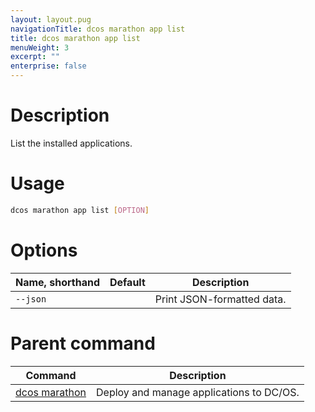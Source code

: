 ```yaml
---
layout: layout.pug
navigationTitle: dcos marathon app list
title: dcos marathon app list
menuWeight: 3
excerpt: ""
enterprise: false
---
```

<!-- This source repo for this topic is https://github.com/dcos/dcos-docs -->

# Description

List the installed applications.

# Usage

```bash
dcos marathon app list [OPTION]
```

# Options

| Name, shorthand | Default | Description                |
| --------------- | ------- | -------------------------- |
| `--json`        |         | Print JSON-formatted data. |

# Parent command

| Command                                                     | Description                              |
| ----------------------------------------------------------- | ---------------------------------------- |
| [dcos marathon](/1.10/cli/command-reference/dcos-marathon/) | Deploy and manage applications to DC/OS. |

<!-- # Examples -->